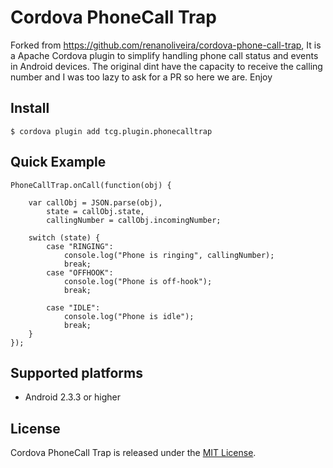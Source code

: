 Cordova PhoneCall Trap
=======================

Forked from https://github.com/renanoliveira/cordova-phone-call-trap, It is a Apache Cordova plugin to simplify handling phone call status and events in Android devices.
The original dint have the capacity to receive the calling number and I was too lazy to ask for a PR so here we are. Enjoy


## Install

    $ cordova plugin add tcg.plugin.phonecalltrap


## Quick Example

    PhoneCallTrap.onCall(function(obj) {
        
        var callObj = JSON.parse(obj),
            state = callObj.state,
            callingNumber = callObj.incomingNumber;

        switch (state) {
            case "RINGING":
                console.log("Phone is ringing", callingNumber);
                break;
            case "OFFHOOK":
                console.log("Phone is off-hook");
                break;

            case "IDLE":
                console.log("Phone is idle");
                break;
        }
    });


## Supported platforms

- Android 2.3.3 or higher


## License

Cordova PhoneCall Trap is released under the [MIT License](http://www.opensource.org/licenses/MIT).
